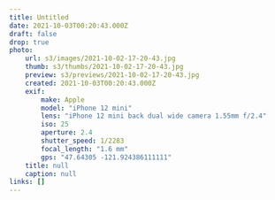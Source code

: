 ```yaml
---
title: Untitled
date: 2021-10-03T00:20:43.000Z
draft: false
drop: true
photo:
    url: s3/images/2021-10-02-17-20-43.jpg
    thumb: s3/thumbs/2021-10-02-17-20-43.jpg
    preview: s3/previews/2021-10-02-17-20-43.jpg
    created: 2021-10-03T00:20:43.000Z
    exif:
        make: Apple
        model: "iPhone 12 mini"
        lens: "iPhone 12 mini back dual wide camera 1.55mm f/2.4"
        iso: 25
        aperture: 2.4
        shutter_speed: 1/2283
        focal_length: "1.6 mm"
        gps: "47.64305 -121.924386111111"
    title: null
    caption: null
links: []
---
```

